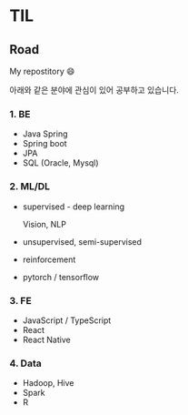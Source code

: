 # TIL

## Road

My repostitory :smile:





아래와 같은 분야에 관심이 있어 공부하고 있습니다.



### 1. BE

* Java Spring
* Spring boot
* JPA
* SQL (Oracle, Mysql)



### 2. ML/DL

* supervised - deep learning

  Vision, NLP

* unsupervised, semi-supervised

* reinforcement

* pytorch / tensorflow



### 3. FE

* JavaScript / TypeScript
* React
* React Native



### 4. Data

* Hadoop, Hive
* Spark
* R



